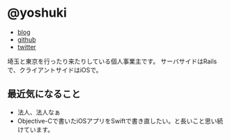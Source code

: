 # @yoshuki

- [blog](https://saikyoline.jp/weblog/)
- [github](https://github.com/yoshuki)
- [twitter](https://twitter.com/yoshuki)

埼玉と東京を行ったり来たりしている個人事業主です。
サーバサイドはRailsで、クライアントサイドはiOSで。

## 最近気になること

- 法人、法人なぁ
- Objective-Cで書いたiOSアプリをSwiftで書き直したい。と長いこと思い続けています。

